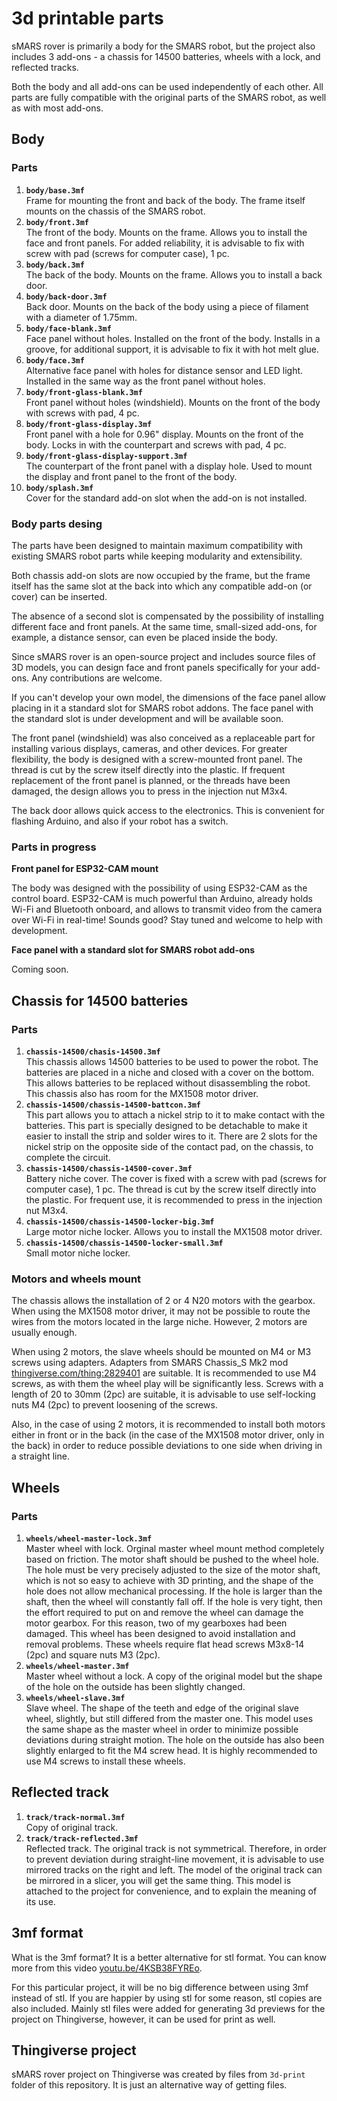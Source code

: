 3d printable parts
==================

sMARS rover is primarily a body for the SMARS robot, but the project also includes 3 add-ons - a chassis for 14500 batteries, wheels with a  lock, and reflected tracks.

Both the body and all add-ons can be used independently of each other. All parts are fully compatible with the original parts of the SMARS robot, as well as with most add-ons.

Body
----

### Parts

1. **`body/base.3mf`**\
  Frame for mounting the front and back of the body. The frame itself mounts on the chassis of the SMARS robot.
2. **`body/front.3mf`**\
  The front of the body. Mounts on the frame. Allows you to install the face and front panels. For added reliability, it is advisable to fix with screw with pad (screws for computer case), 1 pc.
3. **`body/back.3mf`**\
  The back of the body. Mounts on the frame. Allows you to install a back door.
4. **`body/back-door.3mf`**\
  Back door. Mounts on the back of the body using a piece of filament with a diameter of 1.75mm.
5. **`body/face-blank.3mf`**\
  Face panel without holes. Installed on the front of the body. Installs in a groove, for additional support, it is advisable to fix it with hot melt glue.
6. **`body/face.3mf`**\
  Alternative face panel with holes for distance sensor and LED light. Installed in the same way as the front panel without holes.
7. **`body/front-glass-blank.3mf`**\
  Front panel without holes (windshield). Mounts on the front of the body with screws with pad, 4 pc.
8. **`body/front-glass-display.3mf`**\
  Front panel with a hole for 0.96" display. Mounts on the front of the body. Locks in with the counterpart and screws with pad, 4 pc.
9. **`body/front-glass-display-support.3mf`**\
  The counterpart of the front panel with a display hole. Used to mount the display and front panel to the front of the body.
10. **`body/splash.3mf`**\
  Cover for the standard add-on slot when the add-on is not installed.

### Body parts desing

The parts have been designed to maintain maximum compatibility with existing SMARS robot parts while keeping modularity and extensibility.

Both chassis add-on slots are now occupied by the frame, but the frame itself has the same slot at the back into which any compatible add-on (or cover) can be inserted.

The absence of a second slot is compensated by the possibility of installing different face and front panels. At the same time, small-sized add-ons, for example, a distance sensor, can even be placed inside the body.

Since sMARS rover is an open-source project and includes source files of 3D models, you can design face and front panels specifically for your add-ons. Any contributions are welcome.

If you can't develop your own model, the dimensions of the face panel allow placing in it a standard slot for SMARS robot addons. The face panel with the standard slot is under development and will be available soon.

The front panel (windshield) was also conceived as a replaceable part for installing various displays, cameras, and other devices. For greater flexibility, the body is designed with a screw-mounted front panel. The thread is cut by the screw itself directly into the plastic. If frequent replacement of the front panel is planned, or the threads have been damaged, the design allows you to press in the injection nut M3x4.

The back door allows quick access to the electronics. This is convenient for flashing Arduino, and also if your robot has a switch.

### Parts in progress

**Front panel for ESP32-CAM mount**

The body was designed with the possibility of using ESP32-CAM as the control board. ESP32-CAM is much powerful than Arduino, already holds Wi-Fi and Bluetooth onboard, and allows to transmit video from the camera over Wi-Fi in real-time! Sounds good? Stay tuned and welcome to help with development.

**Face panel with a standard slot for SMARS robot add-ons**

Coming soon.

Chassis for 14500 batteries
---------------------------

### Parts

1. **`chassis-14500/chasis-14500.3mf`**\
  This chassis allows 14500 batteries to be used to power the robot. The batteries are placed in a niche and closed with a cover on the bottom. This allows batteries to be replaced without disassembling the robot. This chassis also has room for the MX1508 motor driver.
2. **`chassis-14500/chassis-14500-battcon.3mf`**\
  This part allows you to attach a nickel strip to it to make contact with the batteries. This part is specially designed to be detachable to make it easier to install the strip and solder wires to it. There are 2 slots for the nickel strip on the opposite side of the contact pad, on the chassis, to complete the circuit.
3. **`chassis-14500/chassis-14500-cover.3mf`**\
  Battery niche cover. The cover is fixed with a screw with pad (screws for computer case), 1 pc. The thread is cut by the screw itself directly into the plastic. For frequent use, it is recommended to press in the injection nut M3x4.
4. **`chassis-14500/chassis-14500-locker-big.3mf`**\
  Large motor niche locker. Allows you to install the MX1508 motor driver.
5. **`chassis-14500/chassis-14500-locker-small.3mf`**\
  Small motor niche locker.

### Motors and wheels mount

The chassis allows the installation of 2 or 4 N20 motors with the gearbox. When using the MX1508 motor driver, it may not be possible to route the wires from the motors located in the large niche. However, 2 motors are usually enough.

When using 2 motors, the slave wheels should be mounted on M4 or M3 screws using adapters. Adapters from SMARS Chassis_S Mk2 mod [thingiverse.com/thing:2829401](https://www.thingiverse.com/thing:2829401) are suitable. It is recommended to use M4 screws, as with them the wheel play will be significantly less. Screws with a length of 20 to 30mm (2pc) are suitable, it is advisable to use self-locking nuts M4 (2pc) to prevent loosening of the screws.

Also, in the case of using 2 motors, it is recommended to install both motors either in front or in the back (in the case of the MX1508 motor driver, only in the back) in order to reduce possible deviations to one side when driving in a straight line.

Wheels
------

### Parts

1. **`wheels/wheel-master-lock.3mf`**\
  Master wheel with lock. Orginal master wheel mount method completely based on friction. The motor shaft should be pushed to the wheel hole. The hole must be very precisely adjusted to the size of the motor shaft, which is not so easy to achieve with 3D printing, and the shape of the hole does not allow mechanical processing. If the hole is larger than the shaft, then the wheel will constantly fall off. If the hole is very tight, then the effort required to put on and remove the wheel can damage the motor gearbox. For this reason, two of my gearboxes had been damaged. This wheel has been designed to avoid installation and removal problems. These wheels require flat head screws M3x8-14 (2pc) and square nuts M3 (2pc).
2. **`wheels/wheel-master.3mf`**\
  Master wheel without a lock. A copy of the original model but the shape of the hole on the outside has been slightly changed.
3. **`wheels/wheel-slave.3mf`**\
  Slave wheel. The shape of the teeth and edge of the original slave wheel, slightly, but still differed from the master one. This model uses the same shape as the master wheel in order to minimize possible deviations during straight motion. The hole on the outside has also been slightly enlarged to fit the M4 screw head. It is highly recommended to use M4 screws to install these wheels.

Reflected track
---------------

1. **`track/track-normal.3mf`**\
  Copy of original track.
2. **`track/track-reflected.3mf`**\
  Reflected track. The original track is not symmetrical. Therefore, in order to prevent deviation during straight-line movement, it is advisable to use mirrored tracks on the right and left. The model of the original track can be mirrored in a slicer, you will get the same thing. This model is attached to the project for convenience, and to explain the meaning of its use.

3mf format
----------

What is the 3mf format? It is a better alternative for stl format. You can know more from this video [youtu.be/4KSB38FYREo](https://youtu.be/4KSB38FYREo).

For this particular project, it will be no big difference between using 3mf instead of stl. If you are happier by using stl for some reason, stl copies are also included. Mainly stl files were added for generating 3d previews for the project on Thingiverse, however, it can be used for print as well. 

Thingiverse project
-------------------

sMARS rover project on Thingiverse was created by files from `3d-print` folder of this repository. It is just an alternative way of getting files.


